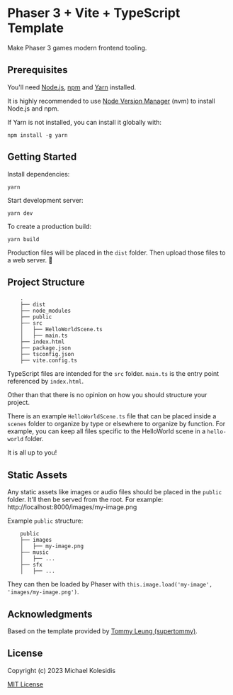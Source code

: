# Phaser 3 + Vite + TypeScript Template

Make Phaser 3 games modern frontend tooling.

## Prerequisites

You'll need [Node.js](https://nodejs.org/en/), [npm](https://www.npmjs.com/) and [Yarn](https://classic.yarnpkg.com/lang/en/) installed.

It is highly recommended to use [Node Version Manager](https://github.com/nvm-sh/nvm) (nvm) to install Node.js and npm.

If Yarn is not installed, you can install it globally with:

```
npm install -g yarn
```

## Getting Started

Install dependencies:

```
yarn
```

Start development server:

```
yarn dev
```

To create a production build:

```
yarn build
```

Production files will be placed in the `dist` folder. Then upload those files to a web server. 🎉

## Project Structure

```
    .
    ├── dist
    ├── node_modules
    ├── public
    ├── src
    │   ├── HelloWorldScene.ts
    │   ├── main.ts
	├── index.html
    ├── package.json
    ├── tsconfig.json
    ├── vite.config.ts
```

TypeScript files are intended for the `src` folder. `main.ts` is the entry point referenced by `index.html`.

Other than that there is no opinion on how you should structure your project.

There is an example `HelloWorldScene.ts` file that can be placed inside a `scenes` folder to organize by type or elsewhere to organize by function. For example, you can keep all files specific to the HelloWorld scene in a `hello-world` folder.

It is all up to you!

## Static Assets

Any static assets like images or audio files should be placed in the `public` folder. It'll then be served from the root. For example: http://localhost:8000/images/my-image.png

Example `public` structure:

```
    public
    ├── images
    │   ├── my-image.png
    ├── music
    │   ├── ...
    ├── sfx
    │   ├── ...
```

They can then be loaded by Phaser with `this.image.load('my-image', 'images/my-image.png')`.

## Acknowledgments

Based on the template provided by [Tommy Leung (supertommy)](https://github.com/supertommy).

## License

Copyright (c) 2023 Michael Kolesidis

[MIT License](https://github.com/ourcade/phaser3-vite-template/blob/master/LICENSE)
